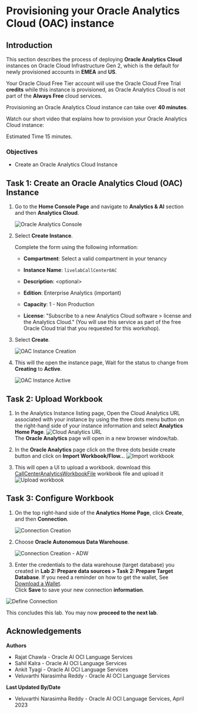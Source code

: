 # Provisioning your Oracle Analytics Cloud (OAC) instance

## Introduction

This section describes the process of deploying **Oracle Analytics Cloud** instances on Oracle Cloud Infrastructure Gen 2, which is the default for newly provisioned accounts in **EMEA** and **US**.

Your Oracle Cloud Free Tier account will use the Oracle Cloud Free Trial **credits** while this instance is provisioned, as Oracle Analytics Cloud is not part of the **Always Free** cloud services.

Provisioning an Oracle Analytics Cloud instance can take over **40 minutes**.

Watch our short video that explains how to provision your Oracle Analytics Cloud instance:


Estimated Time 15 minutes.

### Objectives
- Create an Oracle Analytics Cloud Instance

## Task 1: Create an Oracle Analytics Cloud (OAC) Instance

1. Go to the **Home Console Page** and navigate to **Analytics & AI** section and then **Analytics Cloud**.

    ![Oracle Analytics Console](https://oracle-livelabs.github.io/common/images/console/analytics-oac.png " ")

2. Select **Create Instance**.

    Complete the form using the following information:

    - **Compartment**: Select a valid compartment in your tenancy

    - **Instance Name**: `livelabCallCenterOAC`

    - **Description**: &lt;optional&gt;

    - **Edition**: Enterprise Analytics (important)

    - **Capacity**: 1 - Non Production

    - **License**: "Subscribe to a new Analytics Cloud software > license and the Analytics Cloud." (You will use this service as part of the free Oracle Cloud trial that you requested for this workshop).

3. Select **Create**.

    ![OAC Instance Creation](./images/create-oac.png)

4. This will the open the instance page, Wait for the status to change from **Creating** to **Active**.

   ![OAC Instance Active](./images/oac-details.png)
    


## Task 2: Upload Workbook

1. In the Analytics Instance listing page, Open the Cloud Analytics URL associated with your instance by using the three dots menu button on the right-hand side of your instance information and select **Analytics Home Page**.
    ![Cloud Analytics URL](./images/oac-instance.png)  
    The **Oracle Analytics** page will open in a new browser window/tab.

2. In the **Oracle Analytics** page click on the three dots beside create button and click on **Import Workbook/Flow..**.
    ![Import workbook](./images/import-workbook.png)

3. This will open a UI to upload a workbook. download this [CallCenterAnalyticsWorkbookFile](./files/CallCenterAnalytics.dva) workbook file  and upload it
    ![Upload workbook](./images/upload-workbook.png)

## Task 3: Configure Workbook

1. On the top right-hand side of the **Analytics Home Page**, click **Create**, and then **Connection**.

    ![Connection Creation](./images/create-connection.png)

4. Choose **Oracle Autonomous Data Warehouse**.

    ![Connection Creation - ADW](./images/connection-type.png)

5.	Enter the credentials to the data warehouse (target database) you created in **Lab 2: Prepare data sources > Task 2: Prepare Target Database**. If you need a reminder on how to get the wallet, See [Download a Wallet](https://docs.oracle.com/en/cloud/paas/autonomous-data-warehouse-cloud/cswgs/autonomous-connect-download-credentials.html#GUID-B06202D2-0597-41AA-9481-3B174F75D4B1).  
Click **Save** to save your new connection **information**.

  ![Define Connection](./images/connection-details.png " ")


This concludes this lab. You may now **proceed to the next lab**.

## Acknowledgements
**Authors**
  * Rajat Chawla  - Oracle AI OCI Language Services
  * Sahil Kalra - Oracle AI OCI Language Services
  * Ankit Tyagi -  Oracle AI OCI Language Services
  * Veluvarthi Narasimha Reddy - Oracle AI OCI Language Services


**Last Updated By/Date**
* Veluvarthi Narasimha Reddy  - Oracle AI OCI Language Services, April 2023
